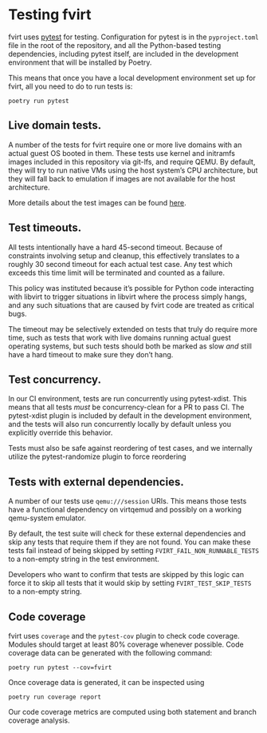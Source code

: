 # Testing fvirt

fvirt uses [pytest](https://docs.pytest.org/) for testing. Configuration
for pytest is in the `pyproject.toml` file in the root of the repository,
and all the Python-based testing dependencies, including pytest itself,
are included in the development environment that will be installed
by Poetry.

This means that once you have a local development environment set up
for fvirt, all you need to do to run tests is:

```
poetry run pytest
```

## Live domain tests.

A number of the tests for fvirt require one or more live domains with
an actual guest OS booted in them. These tests use kernel and initramfs
images included in this repository via git-lfs, and require QEMU. By
default, they will try to run native VMs using the host system’s CPU
architecture, but they will fall back to emulation if images are not
available for the host architecture.

More details about the test images can be found
[here](./data/images/README.md).

## Test timeouts.

All tests intentionally have a hard 45-second timeout. Because of
constraints involving setup and cleanup, this effectively translates to
a roughly 30 second timeout for each actual test case. Any test which
exceeds this time limit will be terminated and counted as a failure.

This policy was instituted because it’s possible for Python code
interacting with libvirt to trigger situations in libvirt where the
process simply hangs, and any such situations that are caused by fvirt
code are treated as critical bugs.

The timeout may be selectively extended on tests that truly do require
more time, such as tests that work with live domains running actual guest
operating systems, but such tests should both be marked as slow _and_
still have a hard timeout to make sure they don’t hang.

## Test concurrency.

In our CI environment, tests are run concurrently using pytest-xdist. This
means that all tests _must_ be concurrency-clean for a PR to pass CI. The
pytest-xdist plugin is included by default in the development environment,
and the tests will also run concurrently locally by default unless you
explicitly override this behavior.

Tests must also be safe against reordering of test cases, and we
internally utilize the pytest-randomize plugin to force reordering

## Tests with external dependencies.

A number of our tests use `qemu:///session` URIs. This means those tests
have a functional dependency on virtqemud and possibly on a working
qemu-system emulator.

By default, the test suite will check for these external dependencies
and skip any tests that require them if they are not found. You
can make these tests fail instead of being skipped by setting
`FVIRT_FAIL_NON_RUNNABLE_TESTS` to a non-empty string in the test
environment.

Developers who want to confirm that tests are skipped by this
logic can force it to skip all tests that it would skip by setting
`FVIRT_TEST_SKIP_TESTS` to a non-empty string.

## Code coverage

fvirt uses `coverage` and the `pytest-cov` plugin to check code
coverage. Modules should target at least 80% coverage whenever
possible. Code coverage data can be generated with the following command:

`poetry run pytest --cov=fvirt`

Once coverage data is generated, it can be inspected using

`poetry run coverage report`

Our code coverage metrics are computed using both statement and branch
coverage analysis.
